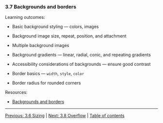 ### 3.7 Backgrounds and borders

Learning outcomes:

- Basic background styling — colors, images

- Background image size, repeat, position, and attachment

- Multiple background images

- Background gradients — linear, radial, conic, and repeating gradients

- Accessibility considerations of backgrounds — ensure good contrast

- Border basics — `width`, `style`, `color`

- Border radius for rounded corners

Resources:

- [Backgrounds and borders](https://developer.mozilla.org/docs/Learn/CSS/Building_blocks/Backgrounds_and_borders)

---

[Previous: 3.6 Sizing](/curriculum/2-core/2-styling/3-06-sizing.md) | [Next: 3.8 Overflow](/curriculum/2-core/2-styling/3-08-overflow.md) | [Table of contents](/TOC.md)
